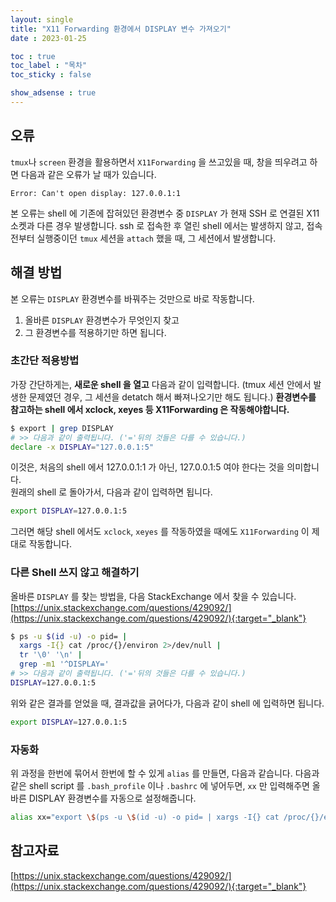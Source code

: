 ```yaml
---
layout: single
title: "X11 Forwarding 환경에서 DISPLAY 변수 가져오기"
date : 2023-01-25

toc : true
toc_label : "목차"
toc_sticky : false

show_adsense : true
---
```


## 오류

`tmux`나 `screen` 환경을 활용하면서 `X11Forwarding` 을 쓰고있을 때, 창을 띄우려고 하면 다음과 같은 오류가 날 때가 있습니다.

```text
Error: Can't open display: 127.0.0.1:1
```

본 오류는 shell 에 기존에 잡혀있던 환경변수 중 `DISPLAY` 가 현재 SSH 로 연결된 X11 소켓과 다른 경우 발생합니다. ssh 로 접속한 후 열린 shell 에서는 발생하지 않고, 접속 전부터 실행중이던 `tmux` 세션을 `attach` 했을 때, 그 세션에서 발생합니다.

## 해결 방법

본 오류는 `DISPLAY` 환경변수를 바꿔주는 것만으로 바로 작동합니다.

1. 올바른 `DISPLAY` 환경변수가 무엇인지 찾고
2. 그 환경변수를 적용하기만 하면 됩니다.

### 초간단 적용방법

가장 간단하게는, **새로운 shell 을 열고** 다음과 같이 입력합니다. (tmux 세션 안에서 발생한 문제였던 경우, 그 세션을 detatch 해서 빠져나오기만 해도 됩니다.) **환경변수를 참고하는 shell 에서 xclock, xeyes 등 X11Forwarding 은 작동해야합니다.**

```bash
$ export | grep DISPLAY
# >> 다음과 같이 출력됩니다. ('='뒤의 것들은 다를 수 있습니다.)
declare -x DISPLAY="127.0.0.1:5"
```

이것은, 처음의 shell 에서 127.0.0.1:1 가 아닌, 127.0.0.1:5 여야 한다는 것을 의미합니다.  
원래의 shell 로 돌아가서, 다음과 같이 입력하면 됩니다.

```bash
export DISPLAY=127.0.0.1:5
```

그러면 해당 shell 에서도 `xclock`, `xeyes` 를 작동하였을 때에도 `X11Forwarding` 이 제대로 작동합니다.

### 다른 Shell 쓰지 않고 해결하기

올바른 `DISPLAY` 를 찾는 방법을, 다음 StackExchange 에서 찾을 수 있습니다. [https://unix.stackexchange.com/questions/429092/](https://unix.stackexchange.com/questions/429092/){:target="_blank"}

``` bash
$ ps -u $(id -u) -o pid= |
  xargs -I{} cat /proc/{}/environ 2>/dev/null |
  tr '\0' '\n' |
  grep -m1 '^DISPLAY='
# >> 다음과 같이 출력됩니다. ('='뒤의 것들은 다를 수 있습니다.)
DISPLAY=127.0.0.1:5
```

위와 같은 결과를 얻었을 때, 결과값을 긁어다가, 다음과 같이 shell 에 입력하면 됩니다.

```bash
export DISPLAY=127.0.0.1:5
```

### 자동화

위 과정을 한번에 묶어서 한번에 할 수 있게 `alias` 를 만들면, 다음과 같습니다. 다음과 같은 shell script 를 `.bash_profile` 이나 `.bashrc` 에 넣어두면, `xx` 만 입력해주면 올바른 DISPLAY 환경변수를 자동으로 설정해줍니다.

```bash
alias xx="export \$(ps -u \$(id -u) -o pid= | xargs -I{} cat /proc/{}/environ 2>/dev/null | tr '\0' '\n' | grep -m1 '^DISPLAY=')"
```

## 참고자료

[https://unix.stackexchange.com/questions/429092/](https://unix.stackexchange.com/questions/429092/){:target="_blank"}
